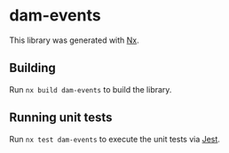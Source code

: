 # dam-events

This library was generated with [Nx](https://nx.dev).

## Building

Run `nx build dam-events` to build the library.

## Running unit tests

Run `nx test dam-events` to execute the unit tests via [Jest](https://jestjs.io).

